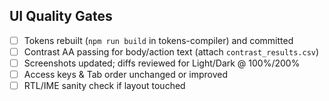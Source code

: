 ## UI Quality Gates
- [ ] Tokens rebuilt (`npm run build` in tokens-compiler) and committed
- [ ] Contrast AA passing for body/action text (attach `contrast_results.csv`)
- [ ] Screenshots updated; diffs reviewed for Light/Dark @ 100%/200%
- [ ] Access keys & Tab order unchanged or improved
- [ ] RTL/IME sanity check if layout touched
